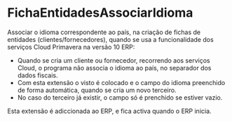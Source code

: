 # FichaEntidadesAssociarIdioma

Associar o idioma correspondente ao país, na criação de fichas de entidades (clientes/fornecedores), quando se usa a funcionalidade dos serviços Cloud Primavera na versão 10 ERP:

- Quando se cria um cliente ou fornecedor, recorrendo aos serviços Cloud, o programa não associa o idioma ao país, no separador dos dados fiscais.
- Com esta extensão o visto é colocado e o campo do idioma preenchido de forma automática, quando se cria um novo terceiro. 
- No caso do terceiro já existir, o campo só é prenchido se estiver vazio.

Esta extensão é adiccionada ao ERP, e fica activa quando o ERP inicia.

